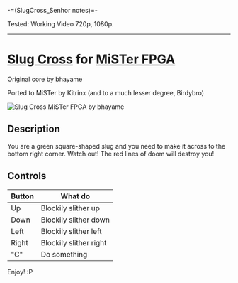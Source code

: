 -=(SlugCross_Senhor notes)=-

Tested: Working Video 720p, 1080p.

___
# [Slug Cross](https://github.com/bhayame/Slug-Cross-FPGA) for [MiSTer FPGA](https://mister-devel.github.io/MkDocs_MiSTer/)

Original core by bhayame

Ported to MiSTer by Kitrinx (and to a much lesser degree, Birdybro)

![Slug Cross MiSTer FPGA by bhayame](preview.png)

## Description

You are a green square-shaped slug and you need to make it across to the bottom right corner. Watch out! The red lines of doom will destroy you!

## Controls

| Button | What do                |
| -----  | ---------------------- |
| Up     | Blockily slither up    |
| Down   | Blockily slither down  |
| Left   | Blockily slither left  |
| Right  | Blockily slither right |
| "C"    | Do something           |

Enjoy! :P
